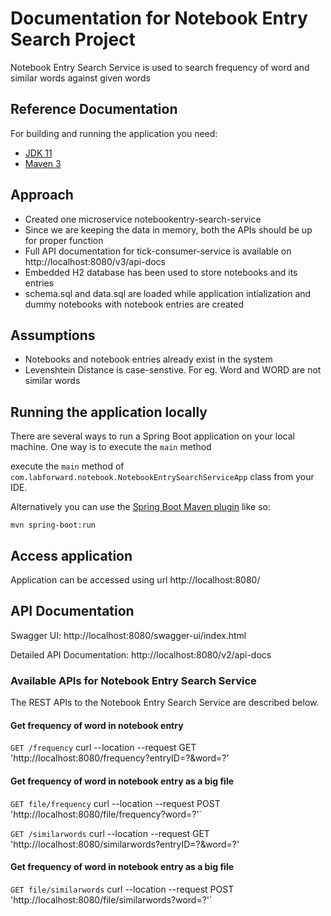 # Documentation for Notebook Entry Search Project
Notebook Entry Search Service is used to search frequency of word and similar words against given words

## Reference Documentation

For building and running the application you need:

- [JDK 11](https://www.oracle.com/java/technologies/javase-jdk11-downloads.html)
- [Maven 3](https://maven.apache.org)

## Approach
- Created one microservice notebookentry-search-service
- Since we are keeping the data in memory, both the APIs should be up for proper function
- Full API documentation for tick-consumer-service is available on http://localhost:8080/v3/api-docs
- Embedded H2 database has been used to store notebooks and its entries
- schema.sql and data.sql are loaded while application intialization and dummy notebooks with notebook entries are created

## Assumptions
- Notebooks and notebook entries already exist in the system
- Levenshtein Distance is case-senstive. For eg. Word and WORD are not similar words

## Running the application locally

There are several ways to run a Spring Boot application on your local machine. 
One way is to execute the `main` method 

execute the `main` method of `com.labforward.notebook.NotebookEntrySearchServiceApp` class from your IDE.

Alternatively you can use
the [Spring Boot Maven plugin](https://docs.spring.io/spring-boot/docs/current/reference/html/build-tool-plugins-maven-plugin.html)
like so:

```shell
mvn spring-boot:run
```

## Access application

Application can be accessed using url http://localhost:8080/


## API Documentation

Swagger UI: http://localhost:8080/swagger-ui/index.html

Detailed API Documentation: http://localhost:8080/v2/api-docs



### Available APIs for Notebook Entry Search Service

The REST APIs to the Notebook Entry Search Service are described below.


#### Get frequency of word in notebook entry

`GET /frequency`
curl --location --request GET 'http://localhost:8080/frequency?entryID=?&word=?'  

#### Get frequency of word in notebook entry as a big file
`GET file/frequency`
curl --location --request POST 'http://localhost:8080/file/frequency?word=?'`


`GET /similarwords`
curl --location --request GET 'http://localhost:8080/similarwords?entryID=?&word=?'  

#### Get frequency of word in notebook entry as a big file
`GET file/similarwords`
curl --location --request POST 'http://localhost:8080/file/similarwords?word=?'`
